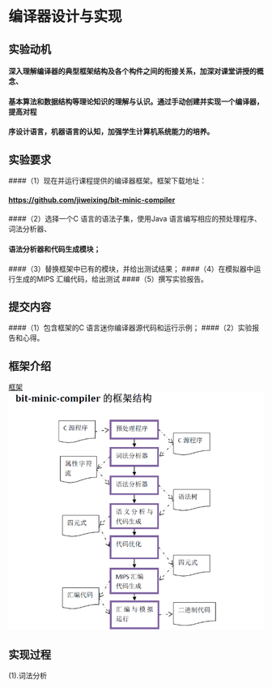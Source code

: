 # 编译器设计与实现

## 实验动机

#### 深入理解编译器的典型框架结构及各个构件之间的衔接关系，加深对课堂讲授的概念、
#### 基本算法和数据结构等理论知识的理解与认识。通过手动创建并实现一个编译器，提高对程
#### 序设计语言，机器语言的认知，加强学生计算机系统能力的培养。

## 实验要求

####（1）现在并运行课程提供的编译器框架。框架下载地址：
#### https://github.com/jiweixing/bit-minic-compiler
####（2）选择一个C 语言的语法子集，使用Java 语言编写相应的预处理程序、词法分析器、
#### 语法分析器和代码生成模块；
####（3）替换框架中已有的模块，并给出测试结果；
####（4）在模拟器中运行生成的MIPS 汇编代码，给出测试
####（5）撰写实验报告。

## 提交内容

####（1）包含框架的C 语言迷你编译器源代码和运行示例；
####（2）实验报告和心得。

## 框架介绍 

[框架](/source/BITMiniCC.pdf)
![架构](/source/streampic.png)

## 实现过程

(1).词法分析
